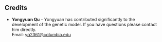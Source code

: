 ## Credits

- **Yongyuan Qu** - Yongyuan has contributed significantly to the development of the genetic  model. If you have questions please contact him directly. <br>
Email: yq2361@columbia.edu

